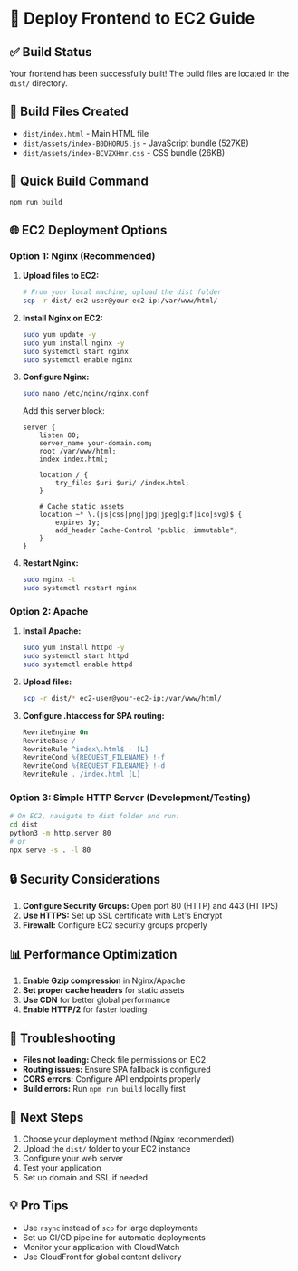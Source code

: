 # 🚀 Deploy Frontend to EC2 Guide

## ✅ Build Status
Your frontend has been successfully built! The build files are located in the `dist/` directory.

## 📁 Build Files Created
- `dist/index.html` - Main HTML file
- `dist/assets/index-B0DHORU5.js` - JavaScript bundle (527KB)
- `dist/assets/index-BCVZXHmr.css` - CSS bundle (26KB)

## 🔧 Quick Build Command
```bash
npm run build
```

## 🌐 EC2 Deployment Options

### Option 1: Nginx (Recommended)
1. **Upload files to EC2:**
   ```bash
   # From your local machine, upload the dist folder
   scp -r dist/ ec2-user@your-ec2-ip:/var/www/html/
   ```

2. **Install Nginx on EC2:**
   ```bash
   sudo yum update -y
   sudo yum install nginx -y
   sudo systemctl start nginx
   sudo systemctl enable nginx
   ```

3. **Configure Nginx:**
   ```bash
   sudo nano /etc/nginx/nginx.conf
   ```
   
   Add this server block:
   ```nginx
   server {
       listen 80;
       server_name your-domain.com;
       root /var/www/html;
       index index.html;
       
       location / {
           try_files $uri $uri/ /index.html;
       }
       
       # Cache static assets
       location ~* \.(js|css|png|jpg|jpeg|gif|ico|svg)$ {
           expires 1y;
           add_header Cache-Control "public, immutable";
       }
   }
   ```

4. **Restart Nginx:**
   ```bash
   sudo nginx -t
   sudo systemctl restart nginx
   ```

### Option 2: Apache
1. **Install Apache:**
   ```bash
   sudo yum install httpd -y
   sudo systemctl start httpd
   sudo systemctl enable httpd
   ```

2. **Upload files:**
   ```bash
   scp -r dist/* ec2-user@your-ec2-ip:/var/www/html/
   ```

3. **Configure .htaccess for SPA routing:**
   ```apache
   RewriteEngine On
   RewriteBase /
   RewriteRule ^index\.html$ - [L]
   RewriteCond %{REQUEST_FILENAME} !-f
   RewriteCond %{REQUEST_FILENAME} !-d
   RewriteRule . /index.html [L]
   ```

### Option 3: Simple HTTP Server (Development/Testing)
```bash
# On EC2, navigate to dist folder and run:
cd dist
python3 -m http.server 80
# or
npx serve -s . -l 80
```

## 🔒 Security Considerations
1. **Configure Security Groups:** Open port 80 (HTTP) and 443 (HTTPS)
2. **Use HTTPS:** Set up SSL certificate with Let's Encrypt
3. **Firewall:** Configure EC2 security groups properly

## 📊 Performance Optimization
1. **Enable Gzip compression** in Nginx/Apache
2. **Set proper cache headers** for static assets
3. **Use CDN** for better global performance
4. **Enable HTTP/2** for faster loading

## 🚨 Troubleshooting
- **Files not loading:** Check file permissions on EC2
- **Routing issues:** Ensure SPA fallback is configured
- **CORS errors:** Configure API endpoints properly
- **Build errors:** Run `npm run build` locally first

## 📝 Next Steps
1. Choose your deployment method (Nginx recommended)
2. Upload the `dist/` folder to your EC2 instance
3. Configure your web server
4. Test your application
5. Set up domain and SSL if needed

## 💡 Pro Tips
- Use `rsync` instead of `scp` for large deployments
- Set up CI/CD pipeline for automatic deployments
- Monitor your application with CloudWatch
- Use CloudFront for global content delivery 